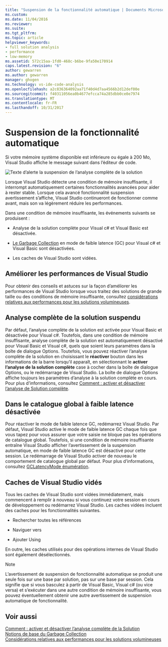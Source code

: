 ```yaml
---
title: "Suspension de la fonctionnalité automatique | Documents Microsoft"
ms.custom: 
ms.date: 11/04/2016
ms.reviewer: 
ms.suite: 
ms.tgt_pltfrm: 
ms.topic: article
helpviewer_keywords:
- full solution analysis
- performance
- low-memory
ms.assetid: 572c15aa-1fd0-468c-b6be-9fa50e170914
caps.latest.revision: "6"
author: gewarren
ms.author: gewarren
manager: ghogen
ms.technology: vs-ide-code-analysis
ms.openlocfilehash: a2c836364092aa71f40d4d7aa4566b2d12def00e
ms.sourcegitcommit: f40311056ea0b4677efcca74a285dbb0ce0e7974
ms.translationtype: MT
ms.contentlocale: fr-FR
ms.lasthandoff: 10/31/2017
---
```

# <a name="automatic-feature-suspension"></a>Suspension de la fonctionnalité automatique
Si votre mémoire système disponible est inférieure ou égale à 200 Mo, Visual Studio affiche le message suivant dans l’éditeur de code.  
  
 ![Texte d’alerte la suspension de l’analyse complète de la solution](../code-quality/media/fsa_alert.png "FSA_Alert")  
  
 Lorsque Visual Studio détecte une condition de mémoire insuffisante, il interrompt automatiquement certaines fonctionnalités avancées pour aider à rester stable. Lorsque cela avancé fonctionnalité suspension avertissement s’affiche, Visual Studio continueront de fonctionner comme avant, mais son va légèrement réduire les performances.  
  
 Dans une condition de mémoire insuffisante, les événements suivants se produisent :  
  
-   Analyse de la solution complète pour Visual c# et Visual Basic est désactivée.  
  
-   [Le Garbage Collection](/dotnet/standard/garbage-collection/index) en mode de faible latence (GC) pour Visual c# et Visual Basic sont désactivées.  
  
-   Les caches de Visual Studio sont vidées.  
  
## <a name="improve-visual-studio-performance"></a>Améliorer les performances de Visual Studio  
 Pour obtenir des conseils et astuces sur la façon d’améliorer les performances de Visual Studio lorsque vous traitez des solutions de grande taille ou des conditions de mémoire insuffisante, consultez [considérations relatives aux performances pour les solutions volumineuses](https://github.com/dotnet/roslyn/wiki/Performance-considerations-for-large-solutions).  
  
## <a name="full-solution-analysis-suspended"></a>Analyse complète de la solution suspendu  
 Par défaut, l’analyse complète de la solution est activée pour Visual Basic et désactivée pour Visual c#. Toutefois, dans une condition de mémoire insuffisante, analyse complète de la solution est automatiquement désactivé pour Visual Basic et Visual c#, quels que soient leurs paramètres dans la boîte de dialogue Options. Toutefois, vous pouvez réactiver l’analyse complète de la solution en choisissant le **réactiver** bouton dans les informations de la barre lorsqu’il apparaît, en sélectionnant le **activer l’analyse de la solution complète** case à cocher dans la boîte de dialogue Options, ou le redémarrage de Visual Studio. La boîte de dialogue Options affiche toujours les paramètres d’analyse à la solution complète en cours. Pour plus d’informations, consultez [Comment : activer et désactiver l’analyse de Solution complète](../code-quality/how-to-enable-and-disable-full-solution-analysis-for-managed-code.md).  
  
## <a name="gc-low-latency-disabled"></a>Dans le catalogue global à faible latence désactivée  
 Pour réactiver le mode de faible latence GC, redémarrez Visual Studio.  Par défaut, Visual Studio active le mode de faible latence GC chaque fois que vous tapez pour vous assurer que votre saisie ne bloque pas les opérations de catalogue global. Toutefois, si une condition de mémoire insuffisante entraîne Visual Studio afficher l’avertissement de la suspension automatique, en mode de faible latence GC est désactivé pour cette session. Le redémarrage de Visual Studio activer de nouveau le comportement de catalogue global par défaut. Pour plus d’informations, consultez [GCLatencyMode énumération](http://msdn.microsoft.com/Library/057757a5-cd62-4d13-8a40-370eb7f47c87).  
  
## <a name="visual-studio-caches-flushed"></a>Caches de Visual Studio vidés  
 Tous les caches de Visual Studio sont vidées immédiatement, mais commencent à remplir à nouveau si vous continuez votre session en cours de développement ou redémarrez Visual Studio. Les caches vidées incluent des caches pour les fonctionnalités suivantes.  
  
-   Rechercher toutes les références  
  
-   Naviguer vers  
  
-   Ajouter Using  
  
 En outre, les caches utilisés pour des opérations internes de Visual Studio sont également désélectionnés.  
  
> [!NOTE]
>  L’avertissement de suspension de fonctionnalité automatique se produit une seule fois sur une base par solution, pas sur une base par session. Cela signifie que si vous basculez à partir de Visual Basic, Visual c# (ou vice versa) et s’exécuter dans une autre condition de mémoire insuffisante, vous pouvez éventuellement obtenir une autre avertissement de suspension automatique de fonctionnalité.  
  
## <a name="see-also"></a>Voir aussi  
 [Comment : activer et désactiver l’analyse complète de la Solution](../code-quality/how-to-enable-and-disable-full-solution-analysis-for-managed-code.md)   
 [Notions de base du Garbage Collection](/dotnet/standard/garbage-collection/fundamentals)   
 [Considérations relatives aux performances pour les solutions volumineuses](https://github.com/dotnet/roslyn/wiki/Performance-considerations-for-large-solutions)